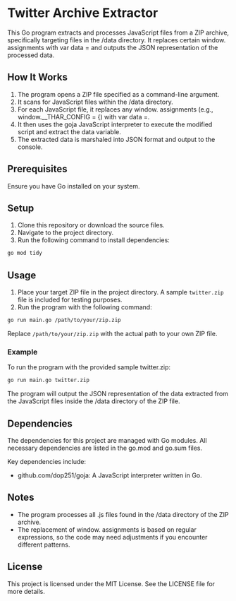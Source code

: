 # Twitter Archive Extractor

This Go program extracts and processes JavaScript files from a ZIP archive, specifically targeting files in the /data directory. It replaces certain window. assignments with var data = and outputs the JSON representation of the processed data.

## How It Works

1. The program opens a ZIP file specified as a command-line argument.
2. It scans for JavaScript files within the /data directory.
3. For each JavaScript file, it replaces any window. assignments (e.g., window.__THAR_CONFIG = {) with var data =.
4. It then uses the goja JavaScript interpreter to execute the modified script and extract the data variable.
5. The extracted data is marshaled into JSON format and output to the console.

## Prerequisites

Ensure you have Go installed on your system.

## Setup

1. Clone this repository or download the source files.
2. Navigate to the project directory.
3. Run the following command to install dependencies:

```bash
go mod tidy 
```

## Usage

1. Place your target ZIP file in the project directory. A sample `twitter.zip` file is included for testing purposes.
2. Run the program with the following command:

```bash
go run main.go /path/to/your/zip.zip 
```

Replace `/path/to/your/zip.zip` with the actual path to your own ZIP file.

### Example

To run the program with the provided sample twitter.zip:

```bash
go run main.go twitter.zip 
```

The program will output the JSON representation of the data extracted from the JavaScript files inside the /data directory of the ZIP file.

## Dependencies

The dependencies for this project are managed with Go modules. All necessary dependencies are listed in the go.mod and go.sum files.

Key dependencies include:

- github.com/dop251/goja: A JavaScript interpreter written in Go.

## Notes

- The program processes all .js files found in the /data directory of the ZIP archive.
- The replacement of window. assignments is based on regular expressions, so the code may need adjustments if you encounter different patterns.

## License

This project is licensed under the MIT License. See the LICENSE file for more details.